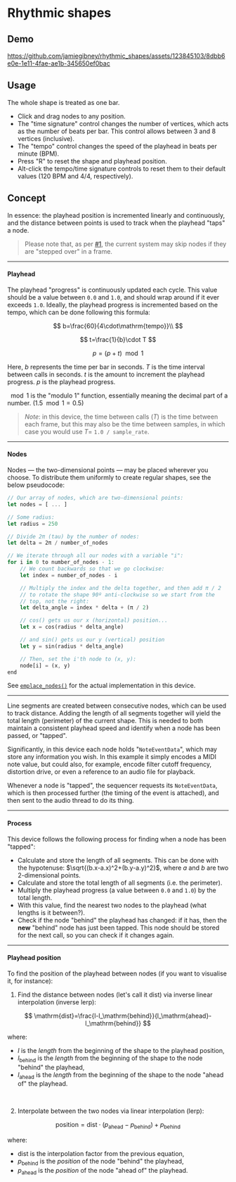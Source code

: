 # Rhythmic shapes
## Demo
https://github.com/jamiegibney/rhythmic_shapes/assets/123845103/8dbb6e0e-1e11-4fae-ae1b-345650ef0bac

## Usage
The whole shape is treated as one bar.

- Click and drag nodes to any position.
- The "time signature" control changes the number of vertices, which acts as the number of beats per bar. This control allows between 3 and 8 vertices (inclusive).
- The "tempo" control changes the speed of the playhead in beats per minute (BPM).
- Press "R" to reset the shape and playhead position.
- Alt-click the tempo/time signature controls to reset them to their default values (120 BPM and 4/4, respectively).

## Concept

In essence: the playhead position is incremented linearly and continuously, and the distance between points is used to track when the playhead "taps" a node.

> Please note that, as per [#1](https://github.com/jamiegibney/rhythmic_shapes/issues/1), the current system may skip nodes if they are "stepped over" in a frame.

---

#### Playhead
The playhead "progress" is continuously updated each cycle. This value should be a value between `0.0` and `1.0`, and should wrap around if it ever exceeds `1.0`. Ideally, the playhead progress is incremented based on the tempo, which can be done following this formula:

$$
b=\frac{60}{4\cdot\mathrm{tempo}}\\
$$

$$
t=\frac{1}{b}\cdot T
$$

$$
p=(p+t)\mod1
$$

Here, $b$ represents the time per bar in seconds. $T$ is the time interval between calls in seconds. $t$ is the amount to increment the playhead progress. $p$ is the playhead progress.

$\mod1$ is the "modulo 1" function, essentially meaning the decimal part of a number. ($1.5\mod1=0.5$)

> *Note*: in this device, the time between calls ($T$) is the time between each frame, but this may also be the time between samples, in which case you would use $T=$ `1.0 / sample_rate`.

---

#### Nodes
Nodes — the two-dimensional points — may be placed wherever you choose. To distribute them uniformly to create regular shapes, see the below pseudocode:
```rust
// Our array of nodes, which are two-dimensional points:
let nodes = [ ... ]

// Some radius:
let radius = 250

// Divide 2π (tau) by the number of nodes:
let delta = 2π / number_of_nodes

// We iterate through all our nodes with a variable "i":
for i in 0 to number_of_nodes - 1:
    // We count backwards so that we go clockwise:
    let index = number_of_nodes - i

    // Multiply the index and the delta together, and then add π / 2
    // to rotate the shape 90º anti-clockwise so we start from the
    // top, not the right:
    let delta_angle = index * delta + (π / 2)

    // cos() gets us our x (horizontal) position...
    let x = cos(radius * delta_angle)

    // and sin() gets us our y (vertical) position
    let y = sin(radius * delta_angle)

    // Then, set the i'th node to (x, y):
    node[i] = (x, y)
end
```

See [`emplace_nodes()`](./src/ui/shape/mod.rs#L219) for the actual implementation in this device.

---

Line segments are created between consecutive nodes, which can be used to track distance. Adding the length of all segments together will yield the total length (perimeter) of the current shape. This is needed to both maintain a consistent playhead speed and identify when a node has been passed, or "tapped".

Significantly, in this device each node holds "`NoteEventData`", which may store any information you wish. In this example it simply encodes a MIDI note value, but could also, for example, encode filter cutoff frequency, distortion drive, or even a reference to an audio file for playback. 

Whenever a node is "tapped", the sequencer requests its `NoteEventData`, which is then processed further (the timing of the event is attached), and then sent to the audio thread to do its thing.

---

#### Process
This device follows the following process for finding when a node has been "tapped":

- Calculate and store the length of all segments. This can be done with the hypotenuse: $\sqrt{(b.x-a.x)^2+(b.y-a.y)^2}$, where $a$ and $b$ are two 2-dimensional points.
- Calculate and store the total length of all segments (i.e. the perimeter).
- Multiply the playhead progress (a value between `0.0` and `1.0`) by the total length.
- With this value, find the nearest two nodes to the playhead (what lengths is it between?).
- Check if the node "behind" the playhead has changed: if it has, then the **new** "behind" node has just been tapped. This node should be stored for the next call, so you can check if it changes again.

---

#### Playhead position

To find the position of the playhead between nodes (if you want to visualise it, for instance):

1. Find the distance between nodes (let's call it $\mathrm{dist}$) via inverse linear interpolation (inverse lerp):

$$
\mathrm{dist}=\frac{l-l_\mathrm{behind}}{l_\mathrm{ahead}-l_\mathrm{behind}}
$$

where:
- $l$ is the *length* from the beginning of the shape to the playhead position,
- $l_\mathrm{behind}$ is the *length* from the beginning of the shape to the node "behind" the playhead,
- $l_\mathrm{ahead}$ is the *length* from the beginning of the shape to the node "ahead of" the playhead.

</br>

2. Interpolate between the two nodes via linear interpolation (lerp):

$$
\mathrm{position}=\mathrm{dist}\cdot(p_\mathrm{ahead}-p_\mathrm{behind})+p_\mathrm{behind}
$$

where:
- $\mathrm{dist}$ is the interpolation factor from the previous equation,
- $p_\mathrm{behind}$ is the *position* of the node "behind" the playhead,
- $p_\mathrm{ahead}$ is the *position* of the node "ahead of" the playhead.
